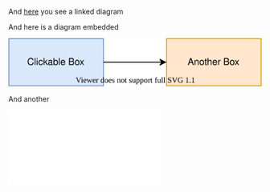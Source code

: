 And [here](class.html) you see a linked diagram 

And here is a diagram embedded

![nice diagram!](class.svg "My New Diagram")

And another

![big diagram!](FiveRoles.html "My New Big Diagram")
